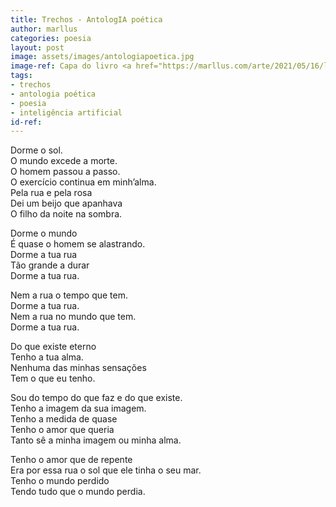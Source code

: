 ```yaml
---
title: Trechos - AntologIA poética
author: marllus
categories: poesia
layout: post
image: assets/images/antologiapoetica.jpg
image-ref: Capa do livro <a href="https://marllus.com/arte/2021/05/16/livro-antologia-poetica.html">AntologIA poética</a>
tags:
- trechos
- antologia poética
- poesia
- inteligência artificial
id-ref:
---
```


Dorme o sol.<br>
O mundo excede a morte.<br>
O homem passou a passo.<br>
O exercício continua em minh’alma.<br>
Pela rua e pela rosa<br>
Dei um beijo que apanhava<br>
O filho da noite na sombra.<br>
 
Dorme o mundo<br>
É quase o homem se alastrando.<br>
Dorme a tua rua<br>
Tão grande a durar<br>
Dorme a tua rua.<br>
 
Nem a rua o tempo que tem.<br>
Dorme a tua rua.<br>
Nem a rua no mundo que tem.<br>
Dorme a tua rua.<br>
 
Do que existe eterno<br>
Tenho a tua alma.<br>
Nenhuma das minhas sensações<br>
Tem o que eu tenho.<br>
 
Sou do tempo do que faz e do que existe.<br>
Tenho a imagem da sua imagem.<br>
Tenho a medida de quase<br>
Tenho o amor que queria<br>
Tanto sê a minha imagem ou minha alma.<br>
 
Tenho o amor que de repente<br>
Era por essa rua o sol que ele tinha o seu mar.<br>
Tenho o mundo perdido<br>
Tendo tudo que o mundo perdia.<br>
